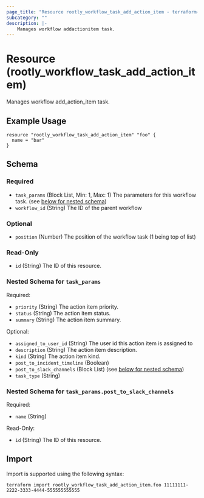 ```yaml
---
page_title: "Resource rootly_workflow_task_add_action_item - terraform-provider-rootly"
subcategory: ""
description: |-
    Manages workflow addactionitem task.
---
```


# Resource (rootly_workflow_task_add_action_item)

Manages workflow add_action_item task.

## Example Usage

```
resource "rootly_workflow_task_add_action_item" "foo" {
  name = "bar"
}
```

<!-- schema generated by tfplugindocs -->
## Schema

### Required

- `task_params` (Block List, Min: 1, Max: 1) The parameters for this workflow task. (see [below for nested schema](#nestedblock--task_params))
- `workflow_id` (String) The ID of the parent workflow

### Optional

- `position` (Number) The position of the workflow task (1 being top of list)

### Read-Only

- `id` (String) The ID of this resource.

<a id="nestedblock--task_params"></a>
### Nested Schema for `task_params`

Required:

- `priority` (String) The action item priority.
- `status` (String) The action item status.
- `summary` (String) The action item summary.

Optional:

- `assigned_to_user_id` (String) The user id this action item is assigned to
- `description` (String) The action item description.
- `kind` (String) The action item kind.
- `post_to_incident_timeline` (Boolean)
- `post_to_slack_channels` (Block List) (see [below for nested schema](#nestedblock--task_params--post_to_slack_channels))
- `task_type` (String)

<a id="nestedblock--task_params--post_to_slack_channels"></a>
### Nested Schema for `task_params.post_to_slack_channels`

Required:

- `name` (String)

Read-Only:

- `id` (String) The ID of this resource.

## Import

Import is supported using the following syntax:

```shell
terraform import rootly_workflow_task_add_action_item.foo 11111111-2222-3333-4444-555555555555
```